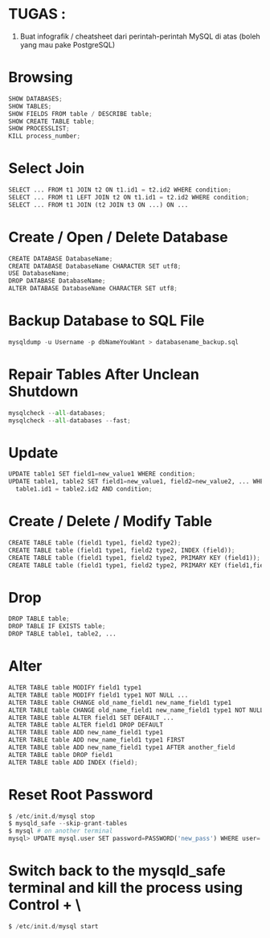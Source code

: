 # TUGAS : 
1. Buat infografik / cheatsheet dari perintah-perintah MySQL di atas (boleh yang mau pake PostgreSQL)

# Browsing 
```python
SHOW DATABASES;
SHOW TABLES;
SHOW FIELDS FROM table / DESCRIBE table;
SHOW CREATE TABLE table;
SHOW PROCESSLIST;
KILL process_number;
```

# Select Join
```python
SELECT ... FROM t1 JOIN t2 ON t1.id1 = t2.id2 WHERE condition;
SELECT ... FROM t1 LEFT JOIN t2 ON t1.id1 = t2.id2 WHERE condition;
SELECT ... FROM t1 JOIN (t2 JOIN t3 ON ...) ON ...
```

# Create / Open / Delete Database
```python
CREATE DATABASE DatabaseName;
CREATE DATABASE DatabaseName CHARACTER SET utf8;
USE DatabaseName;
DROP DATABASE DatabaseName;
ALTER DATABASE DatabaseName CHARACTER SET utf8;
```

# Backup Database to SQL File
```python
mysqldump -u Username -p dbNameYouWant > databasename_backup.sql
```

# Repair Tables After Unclean Shutdown
```python
mysqlcheck --all-databases;
mysqlcheck --all-databases --fast;
```

# Update
```python
UPDATE table1 SET field1=new_value1 WHERE condition;
UPDATE table1, table2 SET field1=new_value1, field2=new_value2, ... WHERE
  table1.id1 = table2.id2 AND condition;
  ```
  
# Create / Delete / Modify Table
```python
CREATE TABLE table (field1 type1, field2 type2);
CREATE TABLE table (field1 type1, field2 type2, INDEX (field));
CREATE TABLE table (field1 type1, field2 type2, PRIMARY KEY (field1));
CREATE TABLE table (field1 type1, field2 type2, PRIMARY KEY (field1,field2));
```

# Drop
```python
DROP TABLE table;
DROP TABLE IF EXISTS table;
DROP TABLE table1, table2, ...
```

# Alter
```python
ALTER TABLE table MODIFY field1 type1
ALTER TABLE table MODIFY field1 type1 NOT NULL ...
ALTER TABLE table CHANGE old_name_field1 new_name_field1 type1
ALTER TABLE table CHANGE old_name_field1 new_name_field1 type1 NOT NULL ...
ALTER TABLE table ALTER field1 SET DEFAULT ...
ALTER TABLE table ALTER field1 DROP DEFAULT
ALTER TABLE table ADD new_name_field1 type1
ALTER TABLE table ADD new_name_field1 type1 FIRST
ALTER TABLE table ADD new_name_field1 type1 AFTER another_field
ALTER TABLE table DROP field1
ALTER TABLE table ADD INDEX (field);
```

# Reset Root Password
```python
$ /etc/init.d/mysql stop
$ mysqld_safe --skip-grant-tables
$ mysql # on another terminal
mysql> UPDATE mysql.user SET password=PASSWORD('new_pass') WHERE user='root'
```

# Switch back to the mysqld_safe terminal and kill the process using Control + \
```python
$ /etc/init.d/mysql start
```
